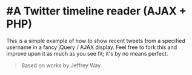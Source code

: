 #A Twitter timeline reader (AJAX + PHP)
===
This is a simple example of how to show recent tweets from a specified username in a fancy jQuery / AJAX display.  Feel free to fork this and improve upon it as much as you see fit; it's by no means perfect.

> Based on works by Jeffrey Way